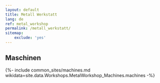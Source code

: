 ```yaml
---
layout: default
title: Metall Werkstatt
lang: de
ref: metal_workshop
permalink: /metall_werkstatt/
sitemap:
    exclude: 'yes'
---
```


## Maschinen
{%- include common_sites/machines.md wikidata=site.data.Workshops.MetalWorkshop_Machines.machines -%}
